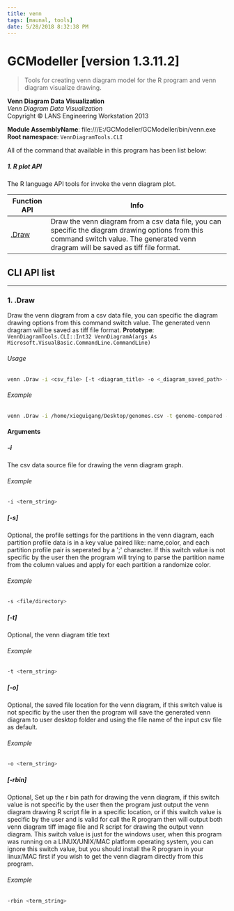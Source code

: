 ```yaml
---
title: venn
tags: [maunal, tools]
date: 5/28/2018 8:32:38 PM
---
```

# GCModeller [version 1.3.11.2]
> Tools for creating venn diagram model for the R program and venn diagram visualize drawing.

<!--more-->

**Venn Diagram Data Visualization**<br/>
_Venn Diagram Data Visualization_<br/>
Copyright © LANS Engineering Workstation 2013

**Module AssemblyName**: file:///E:/GCModeller/GCModeller/bin/venn.exe<br/>
**Root namespace**: ``VennDiagramTools.CLI``<br/>


All of the command that available in this program has been list below:

##### 1. R plot API

The R language API tools for invoke the venn diagram plot.


|Function API|Info|
|------------|----|
|[.Draw](#.Draw)|Draw the venn diagram from a csv data file, you can specific the diagram drawing options from this command switch value. The generated venn dragram will be saved as tiff file format.|

## CLI API list
--------------------------
<h3 id=".Draw"> 1. .Draw</h3>

Draw the venn diagram from a csv data file, you can specific the diagram drawing options from this command switch value. The generated venn dragram will be saved as tiff file format.
**Prototype**: ``VennDiagramTools.CLI::Int32 VennDiagramA(args As Microsoft.VisualBasic.CommandLine.CommandLine)``

###### Usage
```bash
venn .Draw -i <csv_file> [-t <diagram_title> -o <_diagram_saved_path> -s <partitions_option_pairs/*.csv> /First.ID.Skip -rbin <r_bin_directory>]
```
###### Example
```bash
venn .Draw -i /home/xieguigang/Desktop/genomes.csv -t genome-compared -o ~/Desktop/xcc8004.tiff -s "Xcc8004,blue,Xcc 8004;ecoli,green,Ecoli. K12;pa14,yellow,PA14;ftn,black,FTN;aciad,red,ACIAD"
```


#### Arguments
##### -i
The csv data source file for drawing the venn diagram graph.

###### Example
```bash
-i <term_string>
```
##### [-s]
Optional, the profile settings for the partitions in the venn diagram, each partition profile data is
in a key value paired like: name,color, and each partition profile pair is seperated by a ';' character.
If this switch value is not specific by the user then the program will trying to parse the partition name
from the column values and apply for each partition a randomize color.

###### Example
```bash
-s <file/directory>
```
##### [-t]
Optional, the venn diagram title text

###### Example
```bash
-t <term_string>
```
##### [-o]
Optional, the saved file location for the venn diagram, if this switch value is not specific by the user then
the program will save the generated venn diagram to user desktop folder and using the file name of the input csv file as default.

###### Example
```bash
-o <term_string>
```
##### [-rbin]
Optional, Set up the r bin path for drawing the venn diagram, if this switch value is not specific by the user then
the program just output the venn diagram drawing R script file in a specific location, or if this switch
value is specific by the user and is valid for call the R program then will output both venn diagram tiff image file and R script for drawing the output venn diagram.
This switch value is just for the windows user, when this program was running on a LINUX/UNIX/MAC platform operating
system, you can ignore this switch value, but you should install the R program in your linux/MAC first if you wish to
get the venn diagram directly from this program.

###### Example
```bash
-rbin <term_string>
```

